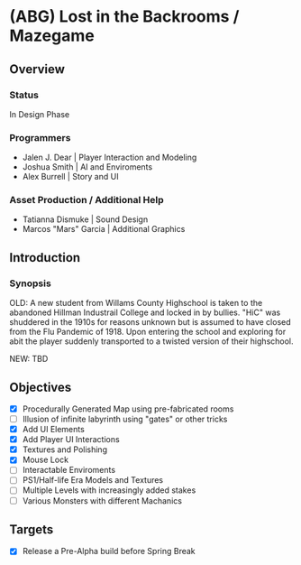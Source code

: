 # (ABG) Lost in the Backrooms / Mazegame

## Overview

### Status

In Design Phase

### Programmers

- Jalen J. Dear | Player Interaction and Modeling
- Joshua Smith | AI and Enviroments
- Alex Burrell | Story and UI

### Asset Production / Additional Help

- Tatianna Dismuke | Sound Design
- Marcos "Mars" Garcia | Additional Graphics

## Introduction

### Synopsis
OLD:
A new student from Willams County Highschool is taken to the abandoned Hillman Industrail College and locked in by bullies. "HiC" was shuddered in the 1910s for reasons unknown but is assumed to have closed from the Flu Pandemic of 1918. Upon entering the school and exploring for abit the player suddenly transported to a twisted version of their highschool.

NEW: 
TBD

## Objectives

- [x] Procedurally Generated Map using pre-fabricated rooms
- [ ] Illusion of infinite labyrinth using "gates" or other tricks
- [X] Add UI Elements
- [X] Add Player UI Interactions
- [x] Textures and Polishing
- [x] Mouse Lock
- [ ] Interactable Enviroments
- [ ] PS1/Half-life Era Models and Textures
- [ ] Multiple Levels with increasingly added stakes
- [ ] Various Monsters with different Machanics

## Targets
- [x] Release a Pre-Alpha build before Spring Break
